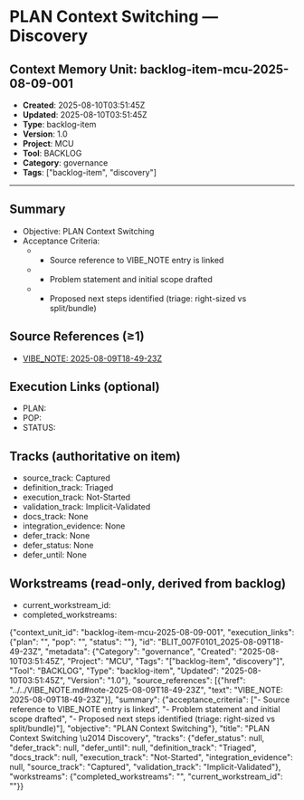# PLAN Context Switching — Discovery

## Context Memory Unit: backlog-item-mcu-2025-08-09-001
- **Created**: 2025-08-10T03:51:45Z
- **Updated**: 2025-08-10T03:51:45Z
- **Type**: backlog-item
- **Version**: 1.0
- **Project**: MCU
- **Tool**: BACKLOG
- **Category**: governance
- **Tags**: ["backlog-item", "discovery"]

---

## Summary
- Objective: PLAN Context Switching
- Acceptance Criteria:
  - - Source reference to VIBE_NOTE entry is linked
  - - Problem statement and initial scope drafted
  - - Proposed next steps identified (triage: right-sized vs split/bundle)

## Source References (≥1)
- [VIBE_NOTE: 2025-08-09T18-49-23Z](../../VIBE_NOTE.md#note-2025-08-09T18-49-23Z)

## Execution Links (optional)
- PLAN: 
- POP: 
- STATUS: 

## Tracks (authoritative on item)
- source_track: Captured
- definition_track: Triaged
- execution_track: Not-Started
- validation_track: Implicit-Validated
- docs_track: None
- integration_evidence: None
- defer_track: None
- defer_status: None
- defer_until: None

## Workstreams (read-only, derived from backlog)
- current_workstream_id: 
- completed_workstreams: 

<!-- BLIT_CANONICAL_JSON:BEGIN -->
{"context_unit_id": "backlog-item-mcu-2025-08-09-001", "execution_links": {"plan": "", "pop": "", "status": ""}, "id": "BLIT_007F0101_2025-08-09T18-49-23Z", "metadata": {"Category": "governance", "Created": "2025-08-10T03:51:45Z", "Project": "MCU", "Tags": "[\"backlog-item\", \"discovery\"]", "Tool": "BACKLOG", "Type": "backlog-item", "Updated": "2025-08-10T03:51:45Z", "Version": "1.0"}, "source_references": [{"href": "../../VIBE_NOTE.md#note-2025-08-09T18-49-23Z", "text": "VIBE_NOTE: 2025-08-09T18-49-23Z"}], "summary": {"acceptance_criteria": ["- Source reference to VIBE_NOTE entry is linked", "- Problem statement and initial scope drafted", "- Proposed next steps identified (triage: right-sized vs split/bundle)"], "objective": "PLAN Context Switching"}, "title": "PLAN Context Switching \u2014 Discovery", "tracks": {"defer_status": null, "defer_track": null, "defer_until": null, "definition_track": "Triaged", "docs_track": null, "execution_track": "Not-Started", "integration_evidence": null, "source_track": "Captured", "validation_track": "Implicit-Validated"}, "workstreams": {"completed_workstreams": "", "current_workstream_id": ""}}
<!-- BLIT_CANONICAL_JSON:END -->
